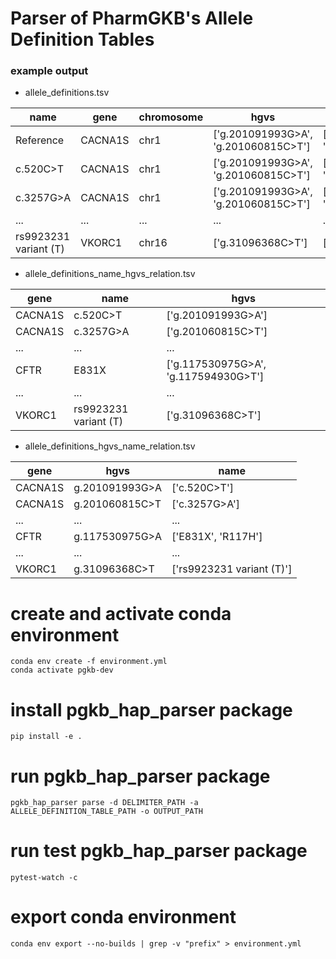 # Parser of PharmGKB's Allele Definition Tables
### example output 
* allele_definitions.tsv

|name|gene|chromosome|hgvs|start|end|rsid|variant_type|type|
|---|---|---|---|---|---|---|---|---|
|Reference|CACNA1S|chr1|['g.201091993G>A', 'g.201060815C>T']|['201091993', '201060815']|['201091993', '201060815']|['rs772226819', 'rs1800559']|['SNP', 'SNP']|['G', 'C']|
|c.520C>T|CACNA1S|chr1|['g.201091993G>A', 'g.201060815C>T']|['201091993', '201060815']|['201091993', '201060815']|['rs772226819', 'rs1800559']|['SNP', 'SNP']|['A', 'C']|
|c.3257G>A|CACNA1S|chr1|['g.201091993G>A', 'g.201060815C>T']|['201091993', '201060815']|['201091993', '201060815']|['rs772226819', 'rs1800559']|['SNP', 'SNP']|['G', 'T']
|...|...|...|...|...|...|...|...|...|
|rs9923231 variant (T)|VKORC1|chr16|['g.31096368C>T']|['31096368']|['31096368']|['rs9923231']|['SNP']|['T']|

* allele_definitions_name_hgvs_relation.tsv

|gene|name|hgvs|
|---|---|---|
|CACNA1S|c.520C>T|['g.201091993G>A']|
|CACNA1S|c.3257G>A|['g.201060815C>T']|
|...|...|...|
|CFTR|E831X|['g.117530975G>A', 'g.117594930G>T']|
|...|...|...|
|VKORC1|rs9923231 variant (T)|['g.31096368C>T']|

* allele_definitions_hgvs_name_relation.tsv

|gene|hgvs|name|
|---|---|---|
|CACNA1S|g.201091993G>A|['c.520C>T']|
|CACNA1S|g.201060815C>T|['c.3257G>A']|
|...|...|...|
|CFTR|g.117530975G>A|['E831X', 'R117H']|
|...|...|...|
|VKORC1|g.31096368C>T|['rs9923231 variant (T)']|

# create and activate conda environment
```shell
conda env create -f environment.yml
conda activate pgkb-dev
```

# install pgkb_hap_parser package
```shell
pip install -e .
```

# run pgkb_hap_parser package
```shell
pgkb_hap_parser parse -d DELIMITER_PATH -a ALLELE_DEFINITION_TABLE_PATH -o OUTPUT_PATH
```

# run test pgkb_hap_parser package
```shell
pytest-watch -c
```

# export conda environment
```shell
conda env export --no-builds | grep -v "prefix" > environment.yml
```
